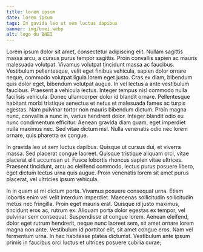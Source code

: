 ```yaml
---
title: lorem ipsum
date: lorem ipsum
tags: In gavida leo ut sem luctus dapibus
banner: img/bnei.webp
alt: logo du BNEI
---
```


Lorem ipsum dolor sit amet, consectetur adipiscing elit. Nullam sagittis massa arcu, a cursus purus tempor sagittis. Proin convallis sapien ac mauris malesuada volutpat. Vivamus volutpat tincidunt massa ac faucibus. Vestibulum pellentesque, velit eget finibus vehicula, sapien dolor ornare neque, commodo volutpat ligula lorem eget justo. Cras ex diam, bibendum quis dolor eget, bibendum volutpat augue. In vel lectus a ante vestibulum faucibus. Praesent a vehicula lectus. Integer tempus nisl commodo nulla facilisis vehicula. Donec ullamcorper dolor id blandit ornare. Pellentesque habitant morbi tristique senectus et netus et malesuada fames ac turpis egestas. Nam pulvinar tortor non mauris bibendum dictum. Proin magna nunc, convallis a nunc in, varius hendrerit dolor. Integer blandit odio eu nunc condimentum efficitur. Aenean gravida diam quam, eget imperdiet nulla maximus nec. Sed vitae dictum nisl. Nulla venenatis odio nec lorem ornare, quis pharetra ex congue.

<card>
<card-image src="img/bnei.webp"></card-image>
</card>

In gravida leo ut sem luctus dapibus. Quisque ut cursus dui, et viverra massa. Sed placerat congue laoreet. Quisque tristique aliquam orci, vitae placerat elit accumsan ut. Fusce lobortis rhoncus sapien vitae ultrices. Praesent tincidunt, arcu ac eleifend commodo, lectus purus posuere libero, eget dictum lectus urna quis augue. Proin venenatis lorem sit amet purus placerat, vel ultricies ipsum vehicula.

In in quam at mi dictum porta. Vivamus posuere consequat urna. Etiam lobortis enim vel velit interdum imperdiet. Maecenas sollicitudin sollicitudin metus nec fringilla. Proin eget mauris erat. Quisque id justo maximus, tincidunt eros ac, rutrum ex. Aliquam porta dolor egestas ex tempor, vel pulvinar sem consequat. Suspendisse at congue lorem. Aenean eleifend, dolor eget rutrum hendrerit, neque nunc laoreet sem, sit amet ornare lorem magna non ante. Vestibulum id porttitor elit, sit amet congue eros. Nam vel fermentum urna. In hac habitasse platea dictumst. Vestibulum ante ipsum primis in faucibus orci luctus et ultrices posuere cubilia curae;
